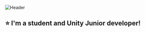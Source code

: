 ![Header](https://user-images.githubusercontent.com/80961256/176022415-ef1b1ca0-a71c-48c2-b8ae-4a9496eac0f8.gif)


## ⭐ I'm a student and Unity Junior developer!


